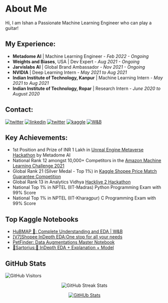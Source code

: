 # About Me
Hi, I am Ishan a Passionate Machine Learning Engineer who can play a guitar!

## My Experience:

- **Metadome AI** | Machine Learning Engineer - *Feb 2022 - Ongoing*
- **Weights and Biases**, USA | Dev Expert - *Aug 2021 - Ongoing*  
- **Jarvislabs AI** | Global Brand Ambassador - *Nov 2021 - Ongoing*  
- **NVIDIA** | Deep Learning Intern - *May 2021 to Aug 2021*                                 
- **Indian Institute of Technology, Kanpur** | Machine Learning Intern - *May 2021 to Aug 2021*    
- **Indian Institute of Technology, Ropar** | Research Intern - *June 2020 to August 2020*                       

## Contact:

<a href="mailto:ishandutta0098@gmail.com" target="_blank"><img src="https://img.shields.io/badge/Gmail-D14836?style=for-the-badge&logo=gmail&logoColor=white" alt="twitter"></a>
<a href="https://www.linkedin.com/in/ishandutta0098/" target="_blank"><img src="https://img.shields.io/badge/LinkedIn-0077B5?style=for-the-badge&logo=linkedin&logoColor=white" alt="linkedin"></a>
<a href="https://twitter.com/ishandutta0098" target="_blank"><img src="https://img.shields.io/badge/Twitter-1DA1F2?style=for-the-badge&logo=twitter&logoColor=white" alt="twitter"></a>
<a href="https://www.kaggle.com/ishandutta" target="_blank"><img src="https://img.shields.io/badge/Kaggle-20BEFF?style=for-the-badge&logo=Kaggle&logoColor=white" alt="kaggle"></a>
<a href="https://wandb.ai/ishandutta" target="_blank"><img src="https://img.shields.io/badge/Weights_&_Biases-FFBE00?style=for-the-badge&logo=WeightsAndBiases&logoColor=white" alt="W&B"></a>

## Key Achievements:
- 1st Position and Prize of INR 1 Lakh in [Unreal Engine Metaverse Hackathon](https://www.linkedin.com/feed/update/urn:li:activity:6963713338170060800/?updateEntityUrn=urn%3Ali%3Afs_updateV2%3A%28urn%3Ali%3Aactivity%3A6963713338170060800%2CFEED_DETAIL%2CEMPTY%2CDEFAULT%2Cfalse%29) by Metadome AI
- National Rank 12 amongst 10,000+ Competitors in the [Amazon Machine Learning Challenge 2021](https://www.hackerearth.com/login/?next=/challenges/competitive/amazon-ml-challenge/instructions/)
- Global Rank 21 (Silver Medal - Top 1%) in [Kaggle Shopee Price Match Guarantee Competition](https://www.kaggle.com/competitions/shopee-product-matching/overview)
- Global Rank 13 in Analytics Vidhya [Hacklive 2 Hackathon](https://www.kaggle.com/competitions/shopee-product-matching/overview)
- National Top 1% in NPTEL (IIT-Madras) Python Programming Exam with 99% Score
- National Top 1% in NPTEL (IIT-Kharagpur) C Programming Exam with 99% Score

## Top Kaggle Notebooks
- [HuBMAP 🧠: Complete Understanding and EDA | W&B](https://www.kaggle.com/code/ishandutta/hubmap-complete-understanding-and-eda-w-b)
- [[V7]Shopee InDepth EDA:One stop for all your needs](https://www.kaggle.com/code/ishandutta/v7-shopee-indepth-eda-one-stop-for-all-your-needs)
- [PetFinder: Data Augmentations Master Notebook](https://www.kaggle.com/code/ishandutta/petfinder-data-augmentations-master-notebook)
- [🧬Sartorius:🧬 InDepth EDA + Explanation + Model](https://www.kaggle.com/code/ishandutta/sartorius-indepth-eda-explanation-model)

## GitHub Stats

<p>
    <img class="center" alt="GitHub Visitors" src="https://visitor-badge.laobi.icu/badge?page_id=ishandutta0098.ishandutta0098"/>
</p>

<p align="center"> 
    <img src="https://github-readme-streak-stats.herokuapp.com?user=ishandutta0098&amp;theme=leafy&amp;date_format=blueberry_duo&date_format=j%20M%5B%20Y%5D&amp;ring=047884&amp;sideNums=06ACBD&amp;dates=06ACBD&amp;currStreakNum=08E8FF&amp;currStreakLabel=08E8FF&amp;background=ffffff00&amp;hide_border=true" alt="GitHub Streak Stats"/>
    <br>
</p>

   
<p align="center">
<a href="https://github.com/ishandutta0098">
  <img align="center" src="https://github-readme-stats.vercel.app/api?username=ishandutta0098&show_icons=true&bg_color=00000000" alt="GitHUb Stats"/>
</a></p>
<br>
